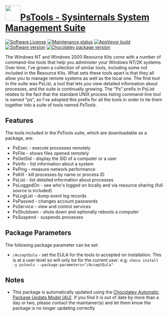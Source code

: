 # [<img src="https://cdn.jsdelivr.net/gh/dgalbraith/chocolatey-packages@f1075d8ebcef438242228bccd7320aff28f82ed0/icons/sysinternals.png" width="48" height="48" />PsTools - Sysinternals System Management Suite](https://community.chocolatey.org/packages/pstools)

[![Software License](https://img.shields.io/badge/License-Proprietary-grey.svg)](https://learn.microsoft.com/sysinternals/license-terms)
[![Maintenance status](https://img.shields.io/badge/maintained%3F-yes-green.svg)](https://gitHub.com/dgalbraith/chocolatey-packages/graphs/commit-activity)
[![AppVeyor build](https://img.shields.io/appveyor/ci/dgalbraith/chocolatey-packages)](https://ci.appveyor.com/project/dgalbraith/chocolatey-packages)
[![Software version](https://img.shields.io/badge/Source-v1.2023.04.11-blue)](https://learn.microsoft.com/en-gb/sysinternals/downloads/pstools)
[![Chocolatey package version](https://img.shields.io/chocolatey/v/pstools?label=Chocolatey)](https://community.chocolatey.org/packages/pstools)

The Windows NT and Windows 2000 Resource Kits come with a number of command-line tools that help you administer
your Windows NT/2K systems. Over time, I've grown a collection of similar tools, including some not included in the
Resource Kits. What sets these tools apart is that they all allow you to manage remote systems as well as the local one.
The first tool in the suite was PsList, a tool that lets you view detailed information about processes, and the suite is
continually growing. The "Ps" prefix in PsList relates to the fact that the standard UNIX process listing command-line tool
is named "ps", so I've adopted this prefix for all the tools in order to tie them together into a suite of tools named
*PsTools*.

## Features

The tools included in the PsTools suite, which are downloadable as a package, are:

* PsExec - execute processes remotely
* PsFile - shows files opened remotely
* PsGetSid - display the SID of a computer or a user
* PsInfo - list information about a system
* PsPing - measure network performance
* PsKill - kill processes by name or process ID
* PsList - list detailed information about processes
* PsLoggedOn - see who's logged on locally and via resource sharing (full source is included)
* PsLogList - dump event log records
* PsPasswd - changes account passwords
* PsService - view and control services
* PsShutdown - shuts down and optionally reboots a computer
* PsSuspend - suspends processes

## Package Parameters

The following package parameter can be set:

* `/AcceptEula` - set the EULA for the tools to accepted on installation.  This is at a user level so will only be for the *current user*.
e.g. `choco install -y pstools --package-parameters="/AcceptEula"`

## Notes

* This package is automatically updated using the [Chocolatey Automatic Package Update Model (AU)](https://github.com/majkinetor/au/blob/master/README.md).
If you find it is out of date by more than a day or two, please contact the maintainer(s) and let them know the package is no longer updating correctly
